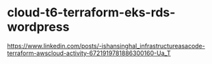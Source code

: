 # cloud-t6-terraform-eks-rds-wordpress


https://www.linkedin.com/posts/-ishansinghal_infrastructureasacode-terraform-awscloud-activity-6721919781886300160-Ua_T
